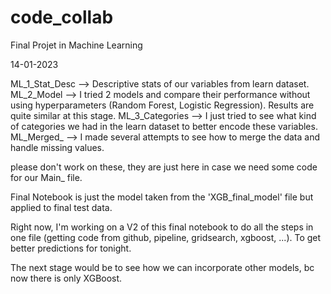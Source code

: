 # code_collab
Final Projet in Machine Learning


14-01-2023

ML_1_Stat_Desc --> Descriptive stats of our variables from learn dataset.
ML_2_Model --> I tried 2 models and compare their performance without using hyperparameters (Random Forest, Logistic Regression). Results are quite similar at this stage.
ML_3_Categories --> I just tried to see what kind of categories we had in the learn dataset to better encode these variables.
ML_Merged_ --> I made several attempts to see how to merge the data and handle missing values.

please don't work on these, they are just here in case we need some code for our Main_ file.

Final Notebook is just the model taken from the 'XGB_final_model' file but applied to final test data.

Right now, I'm working on a V2 of this final notebook to do all the steps in one file (getting code from github, pipeline, gridsearch, xgboost, ...). To get better predictions for tonight.

The next stage would be to see how we can incorporate other models, bc now there is only XGBoost.

